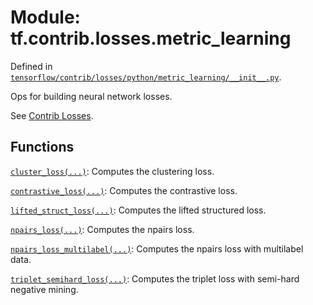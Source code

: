 <div itemscope itemtype="http://developers.google.com/ReferenceObject">
<meta itemprop="name" content="tf.contrib.losses.metric_learning" />
<meta itemprop="path" content="Stable" />
</div>

# Module: tf.contrib.losses.metric_learning



Defined in [`tensorflow/contrib/losses/python/metric_learning/__init__.py`](https://www.tensorflow.org/code/tensorflow/contrib/losses/python/metric_learning/__init__.py).

Ops for building neural network losses.

See [Contrib Losses](https://tensorflow.org/api_guides/python/contrib.losses).

## Functions

[`cluster_loss(...)`](../../../tf/contrib/losses/metric_learning/cluster_loss.md): Computes the clustering loss.

[`contrastive_loss(...)`](../../../tf/contrib/losses/metric_learning/contrastive_loss.md): Computes the contrastive loss.

[`lifted_struct_loss(...)`](../../../tf/contrib/losses/metric_learning/lifted_struct_loss.md): Computes the lifted structured loss.

[`npairs_loss(...)`](../../../tf/contrib/losses/metric_learning/npairs_loss.md): Computes the npairs loss.

[`npairs_loss_multilabel(...)`](../../../tf/contrib/losses/metric_learning/npairs_loss_multilabel.md): Computes the npairs loss with multilabel data.

[`triplet_semihard_loss(...)`](../../../tf/contrib/losses/metric_learning/triplet_semihard_loss.md): Computes the triplet loss with semi-hard negative mining.


